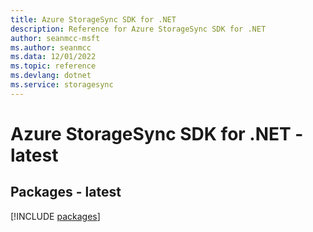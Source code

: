 ```yaml
---
title: Azure StorageSync SDK for .NET
description: Reference for Azure StorageSync SDK for .NET
author: seanmcc-msft
ms.author: seanmcc
ms.data: 12/01/2022
ms.topic: reference
ms.devlang: dotnet
ms.service: storagesync
---
```

# Azure StorageSync SDK for .NET - latest
## Packages - latest
[!INCLUDE [packages](storagesync-index.md)]